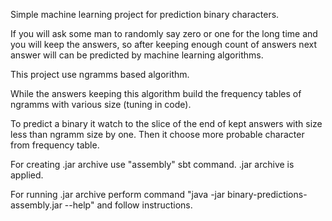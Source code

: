Simple machine learning project for prediction binary characters.


If you will ask some man to randomly say zero or one for the long time and you will keep the answers, so after keeping enough count of answers next answer will can be predicted by machine learning algorithms.


This project use ngramms based algorithm.

While the answers keeping this algorithm build the frequency tables of ngramms with various size (tuning in code).

To predict a binary it watch to the slice of the end of kept answers with size less than ngramm size by one. Then it choose more probable character from frequency table.

For creating .jar archive use "assembly" sbt command.
.jar archive is applied.

For running .jar archive perform command "java -jar binary-predictions-assembly.jar --help" and follow instructions.